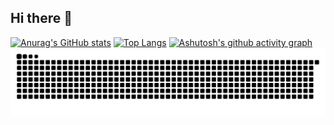 ## Hi there 👋

<!--
**city-cheng/city-cheng** is a ✨ _special_ ✨ repository because its `README.md` (this file) appears on your GitHub profile.

Here are some ideas to get you started:

- 🔭 I’m currently working on ...
- 🌱 I’m currently learning ...
- 👯 I’m looking to collaborate on ...
- 🤔 I’m looking for help with ...
- 💬 Ask me about ...
- 📫 How to reach me: ...
- 😄 Pronouns: ...
- ⚡ Fun fact: ...
-->


[![Anurag's GitHub stats](https://github-readme-stats.vercel.app/api?username=city-cheng&count_private=true)](https://github.com/anuraghazra/github-readme-stats)
[![Top Langs](https://github-readme-stats.vercel.app/api/top-langs/?username=city-cheng&layout=normal)](https://github.com/anuraghazra/github-readme-stats)
[![Ashutosh's github activity graph](https://github-readme-activity-graph.vercel.app/graph?username=city-cheng&theme=react)](https://github.com/ashutosh00710/github-readme-activity-graph)
<picture>
  <source media="(prefers-color-scheme: dark)" srcset="https://raw.githubusercontent.com/city-cheng/city-cheng/output/github-contribution-grid-snake-dark.svg">
  <source media="(prefers-color-scheme: light)" srcset="https://raw.githubusercontent.com/city-cheng/city-cheng/output/github-contribution-grid-snake.svg">
  <img alt="github contribution grid snake animation" src="https://raw.githubusercontent.com/city-cheng/city-cheng/output/github-contribution-grid-snake.svg">
</picture> 
